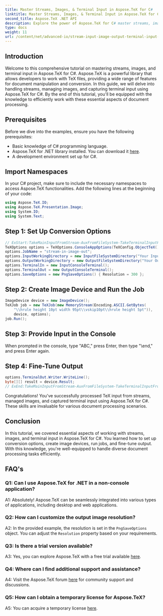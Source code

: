 ```yaml
---
title: Master Streams, Images, & Terminal Input in Aspose.TeX for C#
linktitle: Master Streams, Images, & Terminal Input in Aspose.TeX for C#
second_title: Aspose.TeX .NET API
description: Explore the power of Aspose.TeX for C# master streams, images, and terminal input effortlessly. Download now for seamless document processing.
type: docs
weight: 11
url: /content/net/advanced-io/stream-input-image-output-terminal-input-csharp/
---
```

## Introduction

Welcome to this comprehensive tutorial on mastering streams, images, and terminal input in Aspose.TeX for C#. Aspose.TeX is a powerful library that allows developers to work with TeX files, providing a wide range of features for document manipulation and conversion. In this guide, we will delve into handling streams, managing images, and capturing terminal input using Aspose.TeX for C#. By the end of this tutorial, you'll be equipped with the knowledge to efficiently work with these essential aspects of document processing.

## Prerequisites

Before we dive into the examples, ensure you have the following prerequisites:

- Basic knowledge of C# programming language.
- Aspose.TeX for .NET library installed. You can download it [here](https://releases.aspose.com/tex/net/).
- A development environment set up for C#.

## Import Namespaces

In your C# project, make sure to include the necessary namespaces to access Aspose.TeX functionalities. Add the following lines at the beginning of your code:

```csharp
using Aspose.TeX.IO;
using Aspose.TeX.Presentation.Image;
using System.IO;
using System.Text;
```

## Step 1: Set Up Conversion Options

```csharp
// ExStart:TakeMainInputFromStream-AuxFromFileSystem-TakeTerminalInputFromConsole-AlternativeImagesStorage
TeXOptions options = TeXOptions.ConsoleAppOptions(TeXConfig.ObjectTeX());
options.JobName = "stream-in-image-out";
options.InputWorkingDirectory = new InputFileSystemDirectory("Your Input Directory");
options.OutputWorkingDirectory = new OutputFileSystemDirectory("Your Output Directory");
options.TerminalIn = new InputConsoleTerminal();
options.TerminalOut = new OutputConsoleTerminal();
options.SaveOptions = new PngSaveOptions() { Resolution = 300 };
```

## Step 2: Create Image Device and Run the Job

```csharp
ImageDevice device = new ImageDevice();
TeXJob job = new TeXJob(new MemoryStream(Encoding.ASCII.GetBytes(
    "\\hrule height 10pt width 95pt\\vskip10pt\\hrule height 5pt")),
    device, options);
job.Run();
```

## Step 3: Provide Input in the Console

When prompted in the console, type "ABC," press Enter, then type "\end," and press Enter again.

## Step 4: Fine-Tune Output

```csharp
options.TerminalOut.Writer.WriteLine();
byte[][] result = device.Result;
// ExEnd:TakeMainInputFromStream-AuxFromFileSystem-TakeTerminalInputFromConsole-AlternativeImagesStorage
```

Congratulations! You've successfully processed TeX input from streams, managed images, and captured terminal input using Aspose.TeX for C#. These skills are invaluable for various document processing scenarios.

## Conclusion

In this tutorial, we covered essential aspects of working with streams, images, and terminal input in Aspose.TeX for C#. You learned how to set up conversion options, create image devices, run jobs, and fine-tune output. With this knowledge, you're well-equipped to handle diverse document processing tasks efficiently.

## FAQ's

### Q1: Can I use Aspose.TeX for .NET in a non-console application?

A1: Absolutely! Aspose.TeX can be seamlessly integrated into various types of applications, including desktop and web applications.

### Q2: How can I customize the output image resolution?

A2: In the provided example, the resolution is set in the `PngSaveOptions` object. You can adjust the `Resolution` property based on your requirements.

### Q3: Is there a trial version available?

A3: Yes, you can explore Aspose.TeX with a free trial available [here](https://releases.aspose.com/).

### Q4: Where can I find additional support and assistance?

A4: Visit the Aspose.TeX forum [here](https://forum.aspose.com/c/tex/47) for community support and discussions.

### Q5: How can I obtain a temporary license for Aspose.TeX?

A5: You can acquire a temporary license [here](https://purchase.aspose.com/temporary-license/).